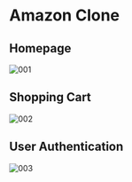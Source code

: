 # Amazon Clone 

## Homepage

![001](https://user-images.githubusercontent.com/77459327/106681968-b696fb00-65eb-11eb-9b1d-47fea572afaa.png)

## Shopping Cart 

![002](https://user-images.githubusercontent.com/77459327/106682135-0ecdfd00-65ec-11eb-9d9f-9e4b25d4628d.png)

## User Authentication 

![003](https://user-images.githubusercontent.com/77459327/106682196-2e652580-65ec-11eb-9ec3-8b23db7c9fd5.png)


